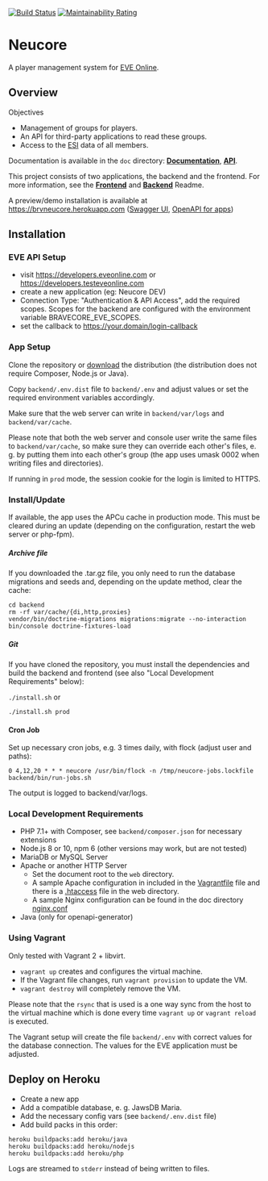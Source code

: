 [![Build Status](https://travis-ci.com/bravecollective/brvneucore.svg?branch=master)](https://travis-ci.com/bravecollective/brvneucore)
[![Maintainability Rating](https://sonarcloud.io/api/project_badges/measure?project=brvneucore&metric=sqale_rating)](https://sonarcloud.io/dashboard?id=brvneucore)

# Neucore

A player management system for [EVE Online](https://www.eveonline.com/).

## Overview

Objectives
- Management of groups for players.
- An API for third-party applications to read these groups.
- Access to the [ESI](http://esi.evetech.net) data of all members.

Documentation is available in the `doc` directory: [**Documentation**](doc/documentation.md), [**API**](doc/API.md).

This project consists of two applications, the backend and the frontend. For more information, 
see the [**Frontend**](frontend/README.md) and [**Backend**](backend/README.md) Readme.

A preview/demo installation is available at https://brvneucore.herokuapp.com
([Swagger UI](https://brvneucore.herokuapp.com/api),
[OpenAPI for apps](https://brvneucore.herokuapp.com/application-api.json))

## Installation

### EVE API Setup

- visit https://developers.eveonline.com or https://developers.testeveonline.com
- create a new application (eg: Neucore DEV)
- Connection Type: "Authentication & API Access", add the required scopes. Scopes for the backend
  are configured with the environment variable BRAVECORE_EVE_SCOPES.
- set the callback to https://your.domain/login-callback

### App Setup

Clone the repository or [download](https://github.com/tkhamez/neucore/releases) the distribution 
(the distribution does not require Composer, Node.js or Java).

Copy `backend/.env.dist` file to `backend/.env` and adjust values or
set the required environment variables accordingly.

Make sure that the web server can write in `backend/var/logs` and `backend/var/cache`.

Please note that both the web server and console user write the same files to `backend/var/cache`,
so make sure they can override each other's files, e. g. by putting them into each other's group
(the app uses umask 0002 when writing files and directories).

If running in `prod` mode, the session cookie for the login is limited to HTTPS.

### Install/Update

If available, the app uses the APCu cache in production mode. This must be cleared during an update
(depending on the configuration, restart the web server or php-fpm).

##### Archive file

If you downloaded the .tar.gz file, you only need to run the database migrations and seeds and, 
depending on the update method, clear the cache:

```
cd backend
rm -rf var/cache/{di,http,proxies}
vendor/bin/doctrine-migrations migrations:migrate --no-interaction
bin/console doctrine-fixtures-load
```

##### Git

If you have cloned the repository, you must install the dependencies and build the backend and frontend
(see also "Local Development Requirements" below):

`./install.sh` or

`./install.sh prod`

#### Cron Job

Set up necessary cron jobs, e.g. 3 times daily, with flock (adjust user and paths):

```
0 4,12,20 * * * neucore /usr/bin/flock -n /tmp/neucore-jobs.lockfile backend/bin/run-jobs.sh
```

The output is logged to backend/var/logs.

### Local Development Requirements

* PHP 7.1+ with Composer, see `backend/composer.json` for necessary extensions
* Node.js 8 or 10, npm 6 (other versions may work, but are not tested)
* MariaDB or MySQL Server
* Apache or another HTTP Server
    * Set the document root to the `web` directory.
    * A sample Apache configuration in included in the [Vagrantfile](Vagrantfile) file and there 
      is a [.htaccess](web/.htaccess) file in the web directory.
    * A sample Nginx configuration can be found in the doc directory [nginx.conf](doc/nginx.conf)
* Java (only for openapi-generator)

### Using Vagrant

Only tested with Vagrant 2 + libvirt.

- `vagrant up` creates and configures the virtual machine.
- If the Vagrant file changes, run `vagrant provision` to update the VM.
- `vagrant destroy` will completely remove the VM.

Please note that the `rsync` that is used is a one way sync from the host to the virtual
machine which is done every time `vagrant up` or `vagrant reload` is executed.

The Vagrant setup will create the file `backend/.env` with correct values for the database connection.
The values for the EVE application must be adjusted.

## Deploy on Heroku

- Create a new app
- Add a compatible database, e. g. JawsDB Maria.
- Add the necessary config vars (see `backend/.env.dist` file)
- Add build packs in this order:

```
heroku buildpacks:add heroku/java
heroku buildpacks:add heroku/nodejs
heroku buildpacks:add heroku/php
```

Logs are streamed to `stderr` instead of being written to files.

